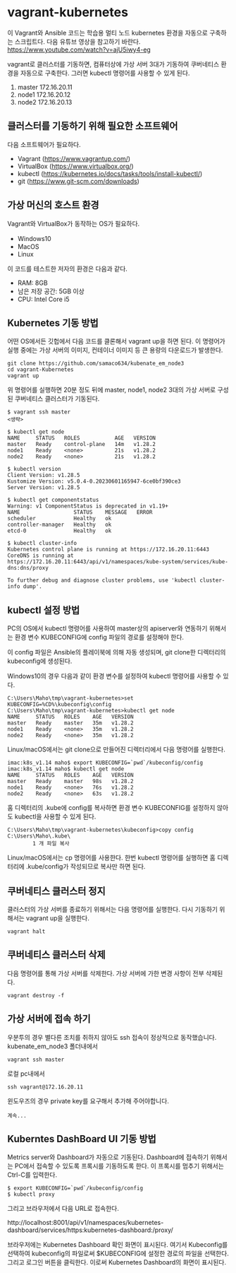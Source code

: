 # vagrant-kubernetes

이 Vagrant와 Ansible 코드는 학습용 멀티 노드 kubernetes 환경을 자동으로 구축하는 스크립트다. 
다음 유튜브 영상을 참고하기 바란다. 
https://www.youtube.com/watch?v=ajU5iwy4-eg


vagrant로 클러스터를 기동하면, 컴퓨터상에 가상 서버 3대가 기동하여 쿠버네티스 환경을 자동으로 구축한다. 그러면 kubectl 명령어를 사용할 수 있게 된다. 

1. master 172.16.20.11
1. node1  172.16.20.12
1. node2  172.16.20.13


## 클러스터를 기동하기 위해 필요한 소프트웨어

다음 소프트웨어가 필요하다. 

* Vagrant (https://www.vagrantup.com/)
* VirtualBox (https://www.virtualbox.org/)
* kubectl (https://kubernetes.io/docs/tasks/tools/install-kubectl/)
* git (https://www.git-scm.com/downloads)

## 가상 머신의 호스트 환경

Vagrant와 VirtualBox가 동작하는 OS가 필요하다. 

* Windows10　
* MacOS
* Linux

이 코드를 테스트한 저자의 환경은 다음과 같다. 

* RAM: 8GB 
* 남은 저장 공간: 5GB 이상
* CPU: Intel Core i5 


## Kubernetes 기동 방법

어떤 OS에서든 깃헙에서 다음 코드를 클론해서 vagrant up을 하면 된다. 
이 명령어가 실행 중에는 가상 서버의 이미지, 컨테이너 이미지 등 큰 용량의 다운로드가 발생한다. 

~~~
git clone https://github.com/samaco634/kubenate_em_node3
cd vagrant-Kubernetes
vagrant up
~~~

위 명령어를 실행하면 20분 정도 뒤에 master, node1, node2 3대의 가상 서버로 구성된 쿠버네티스 클러스터가 기동된다. 

~~~
$ vagrant ssh master
<생략>

$ kubectl get node
NAME     STATUS   ROLES           AGE   VERSION
master   Ready    control-plane   14m   v1.28.2
node1    Ready    <none>          21s   v1.28.2
node2    Ready    <none>          21s   v1.28.2

$ kubectl version
Client Version: v1.28.5
Kustomize Version: v5.0.4-0.20230601165947-6ce0bf390ce3
Server Version: v1.28.5

$ kubectl get componentstatus
Warning: v1 ComponentStatus is deprecated in v1.19+
NAME                 STATUS    MESSAGE   ERROR
scheduler            Healthy   ok
controller-manager   Healthy   ok
etcd-0               Healthy   ok 

$ kubectl cluster-info
Kubernetes control plane is running at https://172.16.20.11:6443
CoreDNS is running at https://172.16.20.11:6443/api/v1/namespaces/kube-system/services/kube-dns:dns/proxy

To further debug and diagnose cluster problems, use 'kubectl cluster-info dump'.
~~~


## kubectl 설정 방법

PC의 OS에서 kubectl 명령어를 사용하여 master상의 apiserver와 연동하기 위해서는 환경 변수 KUBECONFIG에 config 파일의 경로를 설정해야 한다. 

이 config 파일은 Ansible의 플레이북에 의해 자동 생성되며, git clone한 디렉터리의 kubeconfig에 생성된다. 

Windows10의 경우 다음과 같이 환경 변수를 설정하여 kubectl 명령어를 사용할 수 있다. 

~~~
C:\Users\Maho\tmp\vagrant-kubernetes>set KUBECONFIG=%CD%\kubeconfig\config
C:\Users\Maho\tmp\vagrant-kubernetes>kubectl get node
NAME     STATUS   ROLES    AGE   VERSION
master   Ready    master   35m   v1.28.2
node1    Ready    <none>   35m   v1.28.2
node2    Ready    <none>   35m   v1.28.2
~~~

Linux/macOS에서는 git clone으로 만들어진 디렉터리에서 다음 명령어를 실행한다. 
~~~
imac:k8s_v1.14 maho$ export KUBECONFIG=`pwd`/kubeconfig/config
imac:k8s_v1.14 maho$ kubectl get node
NAME     STATUS   ROLES    AGE   VERSION
master   Ready    master   98s   v1.28.2
node1    Ready    <none>   76s   v1.28.2
node2    Ready    <none>   63s   v1.28.2
~~~

홈 디렉터리의 .kube에 config를 복사하면 환경 변수 KUBECONFIG를 설정하지 않아도 kubectl을 사용할 수 있게 된다. 

~~~
C:\Users\Maho\tmp\vagrant-kubernetes\kubeconfig>copy config C:\Users\Maho\.kube\
        1 개 파일 복사
~~~

Linux/macOS에서는 cp 명령어를 사용한다. 한번 kubectl 명령어를 실행하면 홈 디렉터리에 .kube/config가 작성되므로 복사만 하면 된다. 


## 쿠버네티스 클러스터 정지

클러스터의 가상 서버를 종료하기 위해서는 다음 명령어를 실행한다. 
다시 기동하기 위해서는 vagrant up을 실행한다. 
~~~
vagrant halt
~~~


## 쿠버네티스 클러스터 삭제 

다음 명령어를 통해 가상 서버를 삭제한다. 
가상 서버에 가한 변경 사항이 전부 삭제된다. 

~~~
vagrant destroy -f
~~~

## 가상 서버에 접속 하기  
우분투의 경우 별다른 조치를 취하지 않아도 ssh 접속이 정상적으로 동작했습니다.
kubenate_em_node3 폴더내에서
~~~
vagrant ssh master
~~~
로컬 pc내에서 
~~~
ssh vagrant@172.16.20.11
~~~

윈도우즈의 경우 private key를 요구해서 추가해 주어야합니다.
~~~
계속...
~~~

## Kuberntes DashBoard UI 기동 방법 

Metrics server와 Dashboard가 자동으로 기동된다. 
Dashboard에 접속하기 위해서는 PC에서 접속할 수 있도록 프록시를 기동하도록 한다. 
이 프록시를 멈추기 위해서는 Ctrl-C를 입력한다. 

~~~
$ export KUBECONFIG=`pwd`/kubeconfig/config
$ kubectl proxy
~~~

그리고 브라우저에서 다음 URL로 접속한다. 

http://localhost:8001/api/v1/namespaces/kubernetes-dashboard/services/https:kubernetes-dashboard:/proxy/

브라우저에는 Kubernetes Dashboard 확인 화면이 표시된다. 여기서 Kubeconfig를 선택하여 kubeconfig의 파일로써 $KUBECONFIG에 설정한 경로의 파일을 선택한다. 그리고 로그인 버튼을 클릭한다. 
이로써 Kubernetes Dashboard의 화면이 표시된다. 
